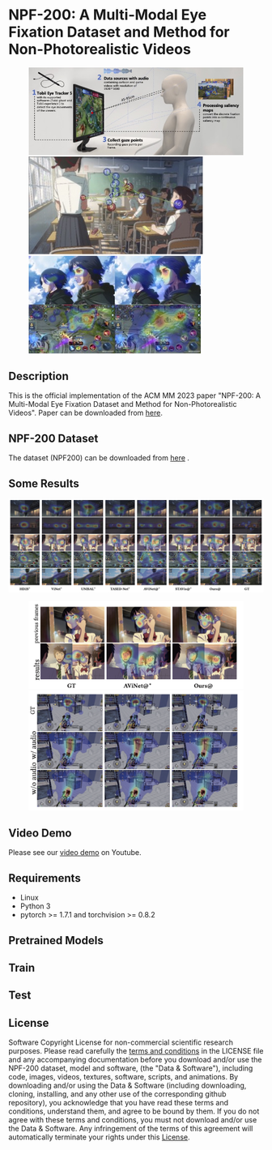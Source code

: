 # NPF-200: A Multi-Modal Eye Fixation Dataset and Method for Non-Photorealistic Videos
<figure class="third">
    <img src="https://github.com/Yangziyu/NPF200/blob/main/img/teaser1.jpg">
    <img src="https://github.com/Yangziyu/NPF200/blob/main/img/teaser2.jpg">
    <img src="https://github.com/Yangziyu/NPF200/blob/main/img/teaser3.jpg">
</figure>


## Description
This is the official implementation of the ACM MM 2023 paper "NPF-200: A Multi-Modal Eye Fixation Dataset and Method for Non-Photorealistic Videos". Paper can be downloaded from [here](https://arxiv.org/pdf/2308.12163v1.pdf).

## NPF-200 Dataset
The dataset (NPF200) can be downloaded from [here](https://figshare.com/s/9b45d1bdc790db3ee843) .

## Some Results
<center>
    <img src="https://github.com/Yangziyu/NPF200/blob/main/img/results1.png">
</center>
<figure class="half">
    <img src="https://github.com/Yangziyu/NPF200/blob/main/img/results2.png">
    <img src="https://github.com/Yangziyu/NPF200/blob/main/img/results3.png">
</figure>


## Video Demo
Please see our [video demo](https://www.youtube.com/watch?v=r4XWogTQEzc) on Youtube.

## Requirements
- Linux
- Python 3
- pytorch >= 1.7.1 and torchvision >= 0.8.2

## Pretrained Models

## Train

## Test

## License
Software Copyright License for non-commercial scientific research purposes. Please read carefully the [terms and conditions](https://github.com/Yangziyu/NPF200/blob/main/LICENSE.md) in the LICENSE file and any accompanying documentation before you download and/or use the NPF-200 dataset, model and software, (the "Data & Software"), including code, images, videos, textures, software, scripts, and animations. By downloading and/or using the Data & Software (including downloading, cloning, installing, and any other use of the corresponding github repository), you acknowledge that you have read these terms and conditions, understand them, and agree to be bound by them. If you do not agree with these terms and conditions, you must not download and/or use the Data & Software. Any infringement of the terms of this agreement will automatically terminate your rights under this [License](https://github.com/Yangziyu/NPF200/blob/main/LICENSE.md).




